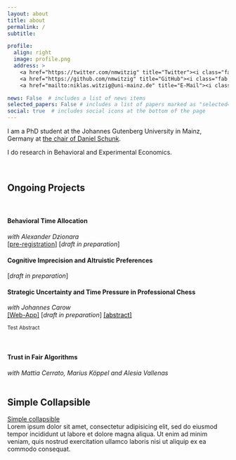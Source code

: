 ```yaml
---
layout: about
title: about
permalink: /
subtitle: 

profile:
  align: right
  image: profile.png
  address: >
    <a href="https://twitter.com/nmwitzig" title="Twitter"><i class="fab fa-twitter"></i></a>
    <a href="https://github.com/nmwitzig" title="GitHub"><i class="fab fa-github"></i></a>
    <a href="mailto:niklas.witzig@uni-mainz.de" title="E-Mail"><i class="fa fa-envelope"></i></a>

news: False  # includes a list of news items
selected_papers: False # includes a list of papers marked as "selected={true}"
social: true  # includes social icons at the bottom of the page
---
```

  

I am a PhD student at the Johannes Gutenberg University in Mainz, Germany at [the chair of Daniel Schunk](https://www.public.economics.uni-mainz.de).

I do research in Behavioral and Experimental Economics.

&nbsp;
&nbsp;

## Ongoing Projects
&nbsp;

<!--*[You can find a poster summarizing some of my projects here](https://www.gutenberg-akademie.uni-mainz.de/files/2022/05/Witzig_poster_Komprimiert.pdf)*
-->
 
#### Behavioral Time Allocation
*with Alexander Dzionara*<br>
[[pre-registration]](https://www.socialscienceregistry.org/trials/7748) [*draft in preparation*]
&nbsp;
 

<!--
<details>
<summary>[Summary]</summary>
<text style="font-size:smaller">In this project, we </text>
</details>
-->



#### Cognitive Imprecision and Altruistic Preferences
[*draft in preparation*]
&nbsp;
  




<!--
[[Project Page]](/projects/projects-2)<br>
<details>
<summary>[Summary]</summary> 
<text style="font-size:smaller">
In this project, I
</text>
</details>
-->

#### Strategic Uncertainty and Time Pressure in Professional Chess
*with Johannes Carow*<br>
[[Web-App]](https://share.streamlit.io/nmwitzig/streamlit-chess/main/app.py) [*draft in preparation*] <a data-toggle="collapse" href="#collapse_chess" style="color: black" class="collapsed" aria-expanded="false">[abstract]</a>
<div id="collapse_chess" class="panel-collapse collapse" style=""> <text style="font-size:smaller">
Test Abstract
</text></div>

&nbsp;
  


<!--
[[Project Page]](/projects/projects-3) [*draft in preparation*]<br>
<details>
<summary>[Summary]</summary> 
<text style="font-size:smaller">
In this project, we 
</text>
</details>
-->

#### Trust in Fair Algorithms
*with Mattia Cerrato, Marius Köppel and Alesia Vallenas*<br>
&nbsp;





<div class="container">
  <h2>Simple Collapsible</h2>
  <a href="#demo" class="btn btn-info" data-toggle="collapse">Simple collapsible</a>
  <div id="demo" class="collapse">
    Lorem ipsum dolor sit amet, consectetur adipisicing elit,
    sed do eiusmod tempor incididunt ut labore et dolore magna aliqua. Ut enim ad minim veniam,
    quis nostrud exercitation ullamco laboris nisi ut aliquip ex ea commodo consequat.
  </div>
</div>

<!--
<details>
<summary>[Summary]</summary> 
<text style="font-size:smaller">
In this project, we 
</text>
</details>
-->